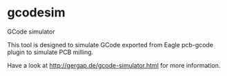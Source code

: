 # gcodesim
GCode simulator

This tool is designed to simulate GCode exported from Eagle pcb-gcode plugin
to simulate PCB milling.

Have a look at http://gergap.de/gcode-simulator.html for more information.


